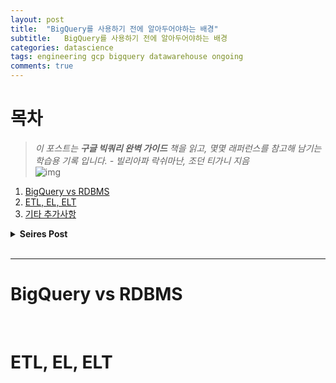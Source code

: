 ```yaml
---
layout: post
title:  "BigQuery를 사용하기 전에 알아두어야하는 배경"
subtitle:   BigQuery를 사용하기 전에 알아두어야하는 배경
categories: datascience
tags: engineering gcp bigquery datawarehouse ongoing
comments: true
---
```


# 목차
> *이 포스트는 **구글 빅쿼리 완벽 가이드** 책을 읽고, 몇몇 래퍼런스를 참고해 남기는 학습용 기록 입니다. - 빌리아파 락쉬마난, 조던 티가니 지음* <br> ![img](https://drive.google.com/uc?id=1-1BVUps4O-9nf_qavAoSemMNYcZHnvPN)

1. [BigQuery vs RDBMS](#bigquery-vs-rdbms)
2. [ETL, EL, ELT](#etl-el-elt)
3. [기타 추가사항](#기타-추가사항)


<details>
<summary> <b>Seires Post</b> </summary>
<div markdown="1">

*시리즈 업데이트 시 업데이트 예정* 

</div>
</details>

<br>

---

# BigQuery vs RDBMS



<br>

# ETL, EL, ELT